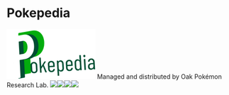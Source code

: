 # Pokepedia
![](public/logo.png)
Managed and distributed by Oak Pokémon Research Lab.
![](shorturl.at/yEOPT)![](shorturl.at/fnyU8)![](shorturl.at/msvzK)![](shorturl.at/tyL13)
